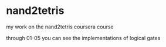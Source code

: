 # nand2tetris
my work on the nand2tetris coursera course

through 01-05 you can see the implementations of logical gates
